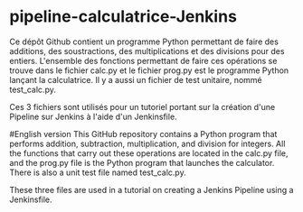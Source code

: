 # pipeline-calculatrice-Jenkins

Ce dépôt Github contient un programme Python permettant de faire des additions, des soustractions, des multiplications et des divisions pour des entiers. L'ensemble des fonctions permettant de faire ces opérations se trouve dans le fichier calc.py et le fichier prog.py est le programme Python lançant la calculatrice. Il y a aussi un fichier de test unitaire, nommé test_calc.py. 

Ces 3 fichiers sont utilisés pour un tutoriel portant sur la création d'une Pipeline sur Jenkins à l'aide d'un Jenkinsfile.

#English version
This GitHub repository contains a Python program that performs addition, subtraction, multiplication, and division for integers. All the functions that carry out these operations are located in the calc.py file, and the prog.py file is the Python program that launches the calculator. There is also a unit test file named test_calc.py.

These three files are used in a tutorial on creating a Jenkins Pipeline using a Jenkinsfile.